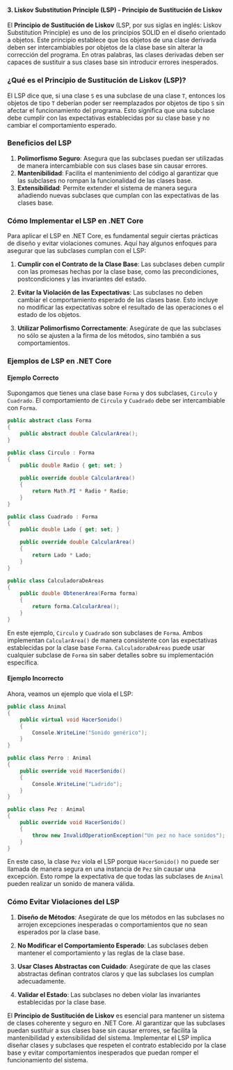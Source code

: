 #### **3. Liskov Substitution Principle (LSP) - Principio de Sustitución de Liskov**

El **Principio de Sustitución de Liskov** (LSP, por sus siglas en inglés: Liskov Substitution Principle) es uno de los principios SOLID en el diseño orientado a objetos. Este principio establece que los objetos de una clase derivada deben ser intercambiables por objetos de la clase base sin alterar la corrección del programa. En otras palabras, las clases derivadas deben ser capaces de sustituir a sus clases base sin introducir errores inesperados.

### ¿Qué es el Principio de Sustitución de Liskov (LSP)?

El LSP dice que, si una clase `S` es una subclase de una clase `T`, entonces los objetos de tipo `T` deberían poder ser reemplazados por objetos de tipo `S` sin afectar el funcionamiento del programa. Esto significa que una subclase debe cumplir con las expectativas establecidas por su clase base y no cambiar el comportamiento esperado.

### Beneficios del LSP

1. **Polimorfismo Seguro**: Asegura que las subclases puedan ser utilizadas de manera intercambiable con sus clases base sin causar errores.
2. **Mantenibilidad**: Facilita el mantenimiento del código al garantizar que las subclases no rompan la funcionalidad de las clases base.
3. **Extensibilidad**: Permite extender el sistema de manera segura añadiendo nuevas subclases que cumplan con las expectativas de las clases base.

### Cómo Implementar el LSP en .NET Core

Para aplicar el LSP en .NET Core, es fundamental seguir ciertas prácticas de diseño y evitar violaciones comunes. Aquí hay algunos enfoques para asegurar que las subclases cumplan con el LSP:

1. **Cumplir con el Contrato de la Clase Base**: Las subclases deben cumplir con las promesas hechas por la clase base, como las precondiciones, postcondiciones y las invariantes del estado.
   
2. **Evitar la Violación de las Expectativas**: Las subclases no deben cambiar el comportamiento esperado de las clases base. Esto incluye no modificar las expectativas sobre el resultado de las operaciones o el estado de los objetos.

3. **Utilizar Polimorfismo Correctamente**: Asegúrate de que las subclases no sólo se ajusten a la firma de los métodos, sino también a sus comportamientos.

### Ejemplos de LSP en .NET Core

#### Ejemplo Correcto

Supongamos que tienes una clase base `Forma` y dos subclases, `Circulo` y `Cuadrado`. El comportamiento de `Circulo` y `Cuadrado` debe ser intercambiable con `Forma`.

```csharp
public abstract class Forma
{
    public abstract double CalcularArea();
}

public class Circulo : Forma
{
    public double Radio { get; set; }

    public override double CalcularArea()
    {
        return Math.PI * Radio * Radio;
    }
}

public class Cuadrado : Forma
{
    public double Lado { get; set; }

    public override double CalcularArea()
    {
        return Lado * Lado;
    }
}

public class CalculadoraDeAreas
{
    public double ObtenerArea(Forma forma)
    {
        return forma.CalcularArea();
    }
}
```

En este ejemplo, `Circulo` y `Cuadrado` son subclases de `Forma`. Ambos implementan `CalcularArea()` de manera consistente con las expectativas establecidas por la clase base `Forma`. `CalculadoraDeAreas` puede usar cualquier subclase de `Forma` sin saber detalles sobre su implementación específica.

#### Ejemplo Incorrecto

Ahora, veamos un ejemplo que viola el LSP:

```csharp
public class Animal
{
    public virtual void HacerSonido()
    {
        Console.WriteLine("Sonido genérico");
    }
}

public class Perro : Animal
{
    public override void HacerSonido()
    {
        Console.WriteLine("Ladrido");
    }
}

public class Pez : Animal
{
    public override void HacerSonido()
    {
        throw new InvalidOperationException("Un pez no hace sonidos");
    }
}
```

En este caso, la clase `Pez` viola el LSP porque `HacerSonido()` no puede ser llamada de manera segura en una instancia de `Pez` sin causar una excepción. Esto rompe la expectativa de que todas las subclases de `Animal` pueden realizar un sonido de manera válida.

### Cómo Evitar Violaciones del LSP

1. **Diseño de Métodos**: Asegúrate de que los métodos en las subclases no arrojen excepciones inesperadas o comportamientos que no sean esperados por la clase base.
   
2. **No Modificar el Comportamiento Esperado**: Las subclases deben mantener el comportamiento y las reglas de la clase base.

3. **Usar Clases Abstractas con Cuidado**: Asegúrate de que las clases abstractas definan contratos claros y que las subclases los cumplan adecuadamente.

4. **Validar el Estado**: Las subclases no deben violar las invariantes establecidas por la clase base.

El **Principio de Sustitución de Liskov** es esencial para mantener un sistema de clases coherente y seguro en .NET Core. Al garantizar que las subclases puedan sustituir a sus clases base sin causar errores, se facilita la mantenibilidad y extensibilidad del sistema. Implementar el LSP implica diseñar clases y subclases que respeten el contrato establecido por la clase base y evitar comportamientos inesperados que puedan romper el funcionamiento del sistema.
